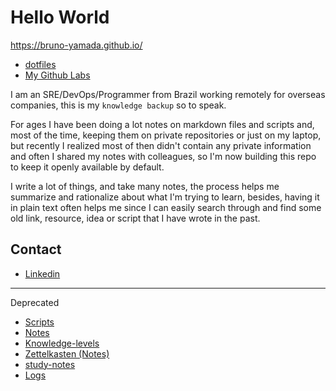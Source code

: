 # Hello World

https://bruno-yamada.github.io/

- [dotfiles](https://github.com/bruno-yamada/dotfiles)
- [My Github Labs](https://github.com/bruno-yamada/labs)

I am an SRE/DevOps/Programmer from Brazil working remotely for overseas companies, this is my `knowledge backup` so to speak.

For ages I have been doing a lot notes on markdown files and scripts and, most of the time, keeping them on private repositories or just on my laptop, but recently I realized most of then didn't contain any private information and often I shared my notes with colleagues, so I'm now building this repo to keep it openly available by default.

I write a lot of things, and take many notes, the process helps me summarize and rationalize about what I'm trying to learn, besides, having it in plain text often helps me since I can easily search through and find some old link, resource, idea or script that I have wrote in the past.

## Contact
- [Linkedin](https://www.linkedin.com/in/bruno-yamada/)

---

Deprecated
- [Scripts](./scripts)
- [Notes](./notes)
- [Knowledge-levels](./knowledge-levels.md)
- [Zettelkasten (Notes)](https://github.com/bruno-yamada/zet)
- [study-notes](https://github.com/bruno-yamada/study-notes)
- [Logs](./logs)
